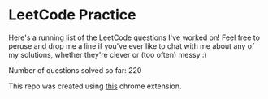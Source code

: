 # LeetCode Practice

Here's a running list of the LeetCode questions I've worked on! Feel free to peruse and drop me a line if you've ever like to chat with me about any of my solutions, whether they're clever or (too often) messy :)

Number of questions solved so far: 220

This repo was created using [this](https://github.com/QasimWani/LeetHub) chrome extension.
